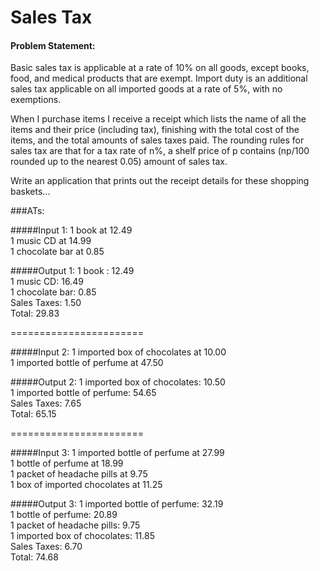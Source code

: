 # Sales Tax


#### Problem Statement:

Basic sales tax is applicable at a rate of 10% on all goods, except books, food, and medical products that
are exempt. Import duty is an additional sales tax applicable on all imported goods at a rate of 5%, with
no exemptions.

When I purchase items I receive a receipt which lists the name of all the items and their price (including
tax), finishing with the total cost of the items, and the total amounts of sales taxes paid. The rounding
rules for sales tax are that for a tax rate of n%, a shelf price of p contains (np/100 rounded up to the
nearest 0.05) amount of sales tax.

Write an application that prints out the receipt details for these shopping baskets...

###ATs:

#####Input 1:
1 book at 12.49<br/>
1 music CD at 14.99<br/>
1 chocolate bar at 0.85<br/>

#####Output 1:
1 book : 12.49<br/>
1 music CD: 16.49<br/>
1 chocolate bar: 0.85<br/>
Sales Taxes: 1.50<br/>
Total: 29.83

=======================

#####Input 2:
1 imported box of chocolates at 10.00<br/>
1 imported bottle of perfume at 47.50<br/>

#####Output 2:
1 imported box of chocolates: 10.50<br/>
1 imported bottle of perfume: 54.65<br/>
Sales Taxes: 7.65<br/>
Total: 65.15

=======================

#####Input 3:
1 imported bottle of perfume at 27.99<br/>
1 bottle of perfume at 18.99<br/>
1 packet of headache pills at 9.75<br/>
1 box of imported chocolates at 11.25

#####Output 3:
1 imported bottle of perfume: 32.19<br/>
1 bottle of perfume: 20.89<br/>
1 packet of headache pills: 9.75<br/>
1 imported box of chocolates: 11.85<br/>
Sales Taxes: 6.70<br/>
Total: 74.68
